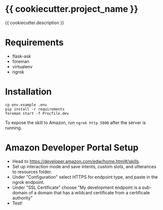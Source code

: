 # {{ cookiecutter.project_name }}
{{ cookiecutter.description }}

# Requirements
- flask-ask
- foreman
- virtualenv
- ngrok

# Installation
```
cp env.example .env
pip install -r requirements
foreman start -f Procfile.dev
```

To expose the skill to Amazon, run `ngrok http 5000` after the server is running.

# Amazon Developer Portal Setup

- Head to https://developer.amazon.com/edw/home.html#/skills.
- Set up interaction mode and save intents, custom slots, and utterances to resources folder.
- Under "Configuration" select HTTPS for endpoint type, and paste in the ngrok endpoint.
- Under "SSL Certificate" choose "My development endpoint is a sub-domain of a domain that has a wildcard certificate from a certificate authority"
- Test!

